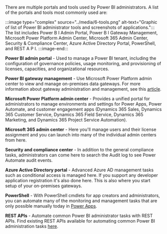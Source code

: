 There are multiple portals and tools used by Power BI administrators. A list of the portals and tools most commonly used are:

:::image type="complex" source="../media/6-tools.png" alt-text="Graphic of list of Power BI administrator tools and screenshots of applications.":::
   The list includes Power B I Admin Portal, Power B I Gateway Management, Microsoft Power Platform Admin Center, Microsoft 365 Admin Center, Security & Compliance Center, Azure Active Directory Portal, PowerShell, and REST A P I.
:::image-end:::

**Power BI admin portal** - Used to manage a Power BI tenant, including the configuration of governance policies, usage monitoring, and provisioning of licenses, capacities, and organizational resources.

**Power BI gateway management** - Use Microsoft Power Platform admin center to view and manage on-premises data gateways. For more information about gateway administration and management, see this [article](https://docs.microsoft.com/power-platform/admin/onpremises-data-gateway-management#manage-gateway-installers/?azure-portal=true).

**Microsoft Power Platform admin center** - Provides a unified portal for administrators to manage environments and settings for Power Apps, Power Automate, and customer engagement apps (Dynamics 365 Sales, Dynamics 365 Customer Service, Dynamics 365 Field Service, Dynamics 365 Marketing, and Dynamics 365 Project Service Automation).

**Microsoft 365 admin center** - Here you'll manage users and their license assignment and you can launch into many of the individual admin centers from here.

**Security and compliance center** - In addition to the general compliance tasks, administrators can come here to search the Audit log to see Power Automate audit events.

**Azure Active Directory portal** - Advanced Azure AD management tasks such as conditional access is managed here. If you support any developer application registration it's also done here. This is also where you start setup of your on-premises gateways.

**PowerShell** - With PowerShell cmdlets for app creators and administrators, you can automate many of the monitoring and management tasks that are only possible manually today in [Power Apps](https://make.powerapps.com/?utm_source=padocs&utm_medium=linkinadoc&utm_campaign=referralsfromdoc&azure-portal=true).

**REST APIs** - Automate common Power BI administrator tasks with REST APIs. Find existing REST APIs available for automating common Power BI administration tasks [here](https://docs.microsoft.com/rest/api/power-bi/admin/?azure-portal=true).
